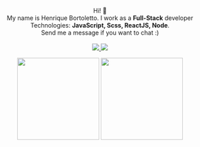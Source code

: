 <p align="center">
  Hi! 👋<br/>
  My name is Henrique Bortoletto. I work as a <strong>Full-Stack</strong> developer<br />
  Technologies: <strong>JavaScript, Scss, ReactJS, Node</strong>.<br />
  Send me a message if you want to chat :)<br /><br />
  <a href="mailto:bortolettohenrique@gmail.com" target="_blank">
    <img src="https://img.shields.io/badge/gmail-red?style=flat&logo=gmail&labelColor=white">
  </a>
  <a href="https://www.linkedin.com/in/henriquebortoletto/" target="_blank">
    <img src="https://img.shields.io/badge/linkedin-blue?style=flat&logo=linkedin&labelColor=blue">
  </a>
</p>

<p align="center">
  <img height="190em" src="https://github-readme-stats.vercel.app/api?username=henriquebortoletto&show_icons=true&theme=radical&include_all_commits=true&count_private=true" />
  <img height="190em" src="https://github-readme-stats.vercel.app/api/top-langs/?username=henriquebortoletto&layout=compact&langs_count=16&theme=radical"/>
</p>
